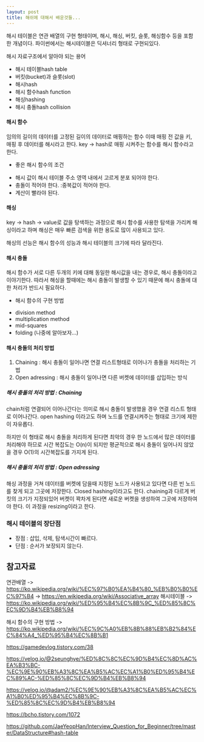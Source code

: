 ```yaml
---
layout: post
title: 해쉬에 대해서 배운것들...
---
```


해시 테이블은 연관 배열의 구현 형태이며, 해시, 해싱, 버킷, 슬롯, 해싱함수 등을 포함한 개념이다. 
파이썬에서는 해시테이블은 딕셔너리 형태로 구현되있다.

해시 자료구조에서 알아야 되는 용어
- 해시 테이블hash table
- 버킷(bucket)과 슬롯(slot)
- 해시hash
- 해시 함수hash function
- 해싱hashing
- 해시 충돌hash collision

#### 해시 함수
임의의 길이의 데이터를 고정된 길이의 데이터로 매핑하는 함수
이때 매핑 전 값을 키, 매핑 후 데이터를 해시라고 한다.
key -> hash로 매핑 시켜주는 함수를 해시 함수라고 한다.

* 좋은 해시 함수의 조건
- 해시 값이 해시 테이블 주소 영역 내에서 고르게 분포 되어야 한다.
- 충돌이 적어야 한다. :중복값이 적어야 한다.
- 계산이 빨라야 된다.

#### 해싱
key -> hash -> value로 값을 탕색하는 과정으로 해시 함수를 사용한 탐색을 가리켜 해싱이라고 하며 해싱은 매우 빠른 검색을 위한 용도로 많이 사용되고 있다.

해싱의 선능은 해시 함수의 성능과 해시 테이블의 크기에 따라 달라진다.

#### 해시 충돌
해시 함수가 서로 다른 두개의 키에 대해 동일한 해시값을 내는 경우로, 해시 충돌이라고 이야기한다.
따라서 해싱을 할때에는 해시 충돌이 발생할 수 있기 때문에 해시 충돌에 대한 처리가 반드시 필요하다.

* 해시 함수의 구현 방법
- division method
- multiplication method
- mid-squares
- folding
(나중에 알아보자...)

#### 해시 충돌의 처리 방법
1. Chaining : 해시 충돌이 일어나면 연결 리스트형태로 이어나가 충돌을 처리하는 기법
2. Open adressing : 해시 충돌이 일어나면 다른 버켓에 데이터를 삽입하는 방식

##### 해시 충돌의 처리 방법 : Chaining
chain처럼 연결되어 이어나간다는 의미로 해시 충돌이 발생했을 경우 연결 리스트 형태로 이어나간다.
open hashing 이라고도 하며 노드를 연결시켜주는 형태로 크기에 제한이 자유롭다.

하지만 이 형태로 해시 충돌을 처리하게 된다면 최악의 경우 한 노드에서 많은 데이터를 처리해야 하므로 시간 복잡도는 O(n)이 되지만 평균적으로 해시 충돌이 일어나지 않았을 경우 O(1)의 시간복잡도를 가지게 된다.

##### 해시 충돌의 처리 방법 : Open adressing
해싱 과정을 거쳐 데이터를 버켓에 담을때 지정된 노드가 사용되고 있다면 다른 빈 노드를 찾게 되고 그곳에 저장한다.
Closed hashing이라고도 한다. chaining과 다르게 버킷의 크기가 지정되있어 버켓이 꽉차게 된다면 새로운 버켓을 생성하여 그곳에 저장하여야 한다. 이 과정을 resizing이라고 한다.


### 해시 테이블의 장단점
- 장점 : 삽입, 삭제, 탐색시간이 빠르다.
- 단점 : 순서가 보장되지 않는다.


## 참고자료
연관배열 -> https://ko.wikipedia.org/wiki/%EC%97%B0%EA%B4%80_%EB%B0%B0%EC%97%B4
-> https://en.wikipedia.org/wiki/Associative_array
해시테이블 -> https://ko.wikipedia.org/wiki/%ED%95%B4%EC%8B%9C_%ED%85%8C%EC%9D%B4%EB%B8%94

해시 함수의 구현 방법 -> https://ko.wikipedia.org/wiki/%EC%9C%A0%EB%8B%88%EB%B2%84%EC%84%A4_%ED%95%B4%EC%8B%B1

https://gamedevlog.tistory.com/38

https://velog.io/@2seunghye/%ED%8C%8C%EC%9D%B4%EC%8D%AC%EA%B3%BC-%EC%9E%90%EB%A3%8C%EA%B5%AC%EC%A1%B0%ED%95%B4%EC%89%AC-%ED%85%8C%EC%9D%B4%EB%B8%94

https://velog.io/@adam2/%EC%9E%90%EB%A3%8C%EA%B5%AC%EC%A1%B0%ED%95%B4%EC%8B%9C-%ED%85%8C%EC%9D%B4%EB%B8%94

https://bcho.tistory.com/1072

https://github.com/JaeYeopHan/Interview_Question_for_Beginner/tree/master/DataStructure#hash-table